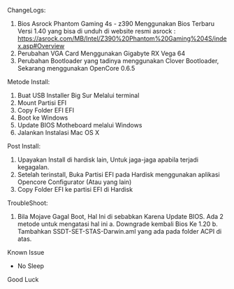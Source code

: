 ChangeLogs:
1. Bios Asrock Phantom Gaming 4s - z390 Menggunakan Bios Terbaru Versi 1.40 yang bisa di unduh di website resmi asrock : https://asrock.com/MB/Intel/Z390%20Phantom%20Gaming%204S/index.asp#Overview
2. Perubahan VGA Card Menggunakan Gigabyte RX Vega 64
3. Perubahan Bootloader yang tadinya menggunakan Clover Bootloader, Sekarang menggunakan OpenCore 0.6.5

Metode Install:
1. Buat USB Installer Big Sur Melalui terminal
2. Mount Partisi EFI
3. Copy Folder EFI EFI
4. Boot ke Windows
5. Update BIOS Motheboard melalui Windows
6. Jalankan Instalasi Mac OS X

Post Install:
1. Upayakan Install di hardisk lain, Untuk jaga-jaga apabila terjadi kegagalan.
1. Setelah terinstall, Buka Partisi EFI pada Hardisk menggunakan aplikasi Opencore Configurator (Atau yang lain)
2. Copy Folder EFI ke partisi EFI di Hardisk


TroubleShoot:
1. Bila Mojave Gagal Boot, Hal Ini di sebabkan Karena Update BIOS. Ada 2 metode untuk mengatasi hal ini
  a. Downgrade kembali Bios Ke 1.20
  b. Tambahkan SSDT-SET-STAS-Darwin.aml yang ada pada folder ACPI di atas.

Known Issue
- No Sleep

Good Luck

